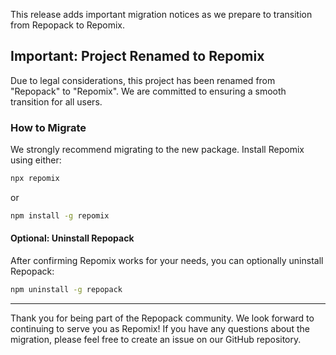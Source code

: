 This release adds important migration notices as we prepare to transition from Repopack to Repomix.

## Important: Project Renamed to Repomix

Due to legal considerations, this project has been renamed from "Repopack" to "Repomix". We are committed to ensuring a smooth transition for all users.

### How to Migrate

We strongly recommend migrating to the new package. Install Repomix using either:

```bash
npx repomix
```

or

```bash
npm install -g repomix
```

#### Optional: Uninstall Repopack
After confirming Repomix works for your needs, you can optionally uninstall Repopack:

```bash
npm uninstall -g repopack
```

---

Thank you for being part of the Repopack community. We look forward to continuing to serve you as Repomix! If you have any questions about the migration, please feel free to create an issue on our GitHub repository.
